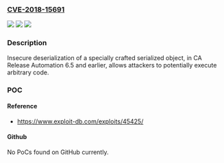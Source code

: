### [CVE-2018-15691](https://cve.mitre.org/cgi-bin/cvename.cgi?name=CVE-2018-15691)
![](https://img.shields.io/static/v1?label=Product&message=Release%20Automation&color=blue)
![](https://img.shields.io/static/v1?label=Version&message=n%2Fa&color=blue)
![](https://img.shields.io/static/v1?label=Vulnerability&message=Deserialization%20of%20Untrusted%20Data&color=brighgreen)

### Description

Insecure deserialization of a specially crafted serialized object, in CA Release Automation 6.5 and earlier, allows attackers to potentially execute arbitrary code.

### POC

#### Reference
- https://www.exploit-db.com/exploits/45425/

#### Github
No PoCs found on GitHub currently.

